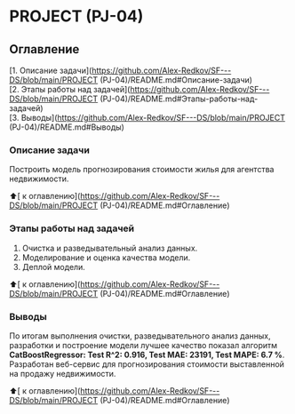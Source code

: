 # PROJECT (PJ-04)

## Оглавление  
[1. Описание задачи](https://github.com/Alex-Redkov/SF---DS/blob/main/PROJECT (PJ-04)/README.md#Описание-задачи)  
[2. Этапы работы над задачей](https://github.com/Alex-Redkov/SF---DS/blob/main/PROJECT (PJ-04)/README.md#Этапы-работы-над-задачей)    
[3. Выводы](https://github.com/Alex-Redkov/SF---DS/blob/main/PROJECT (PJ-04)/README.md#Выводы) 


### Описание задачи    
Построить модель прогнозирования стоимости жилья для агентства недвижимости. 

:arrow_up:[ к оглавлению](https://github.com/Alex-Redkov/SF---DS/blob/main/PROJECT (PJ-04)/README.md#Оглавление)


### Этапы работы над задачей    
1. Очистка и разведывательный анализ данных.
2. Моделирование и оценка качества модели.
3. Деплой модели.

:arrow_up:[ к оглавлению](https://github.com/Alex-Redkov/SF---DS/blob/main/PROJECT (PJ-04)/README.md#Оглавление)

### Выводы
По итогам выполнения очистки, разведывательного анализ данных, разработки и построение модели лучшее качество показал алгоритм **CatBoostRegressor: Test R^2: 0.916, Test MAE: 23191, Test MAPE: 6.7 %**.
Разработан веб-сервис для прогнозирования стоимости выставленной на продажу недвижимости.
  
:arrow_up:[ к оглавлению](https://github.com/Alex-Redkov/SF---DS/blob/main/PROJECT (PJ-04)/README.md#Оглавление)


